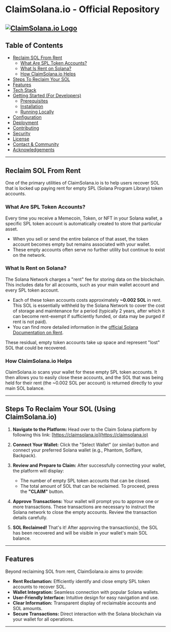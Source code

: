 # ClaimSolana.io - Official Repository

[![ClaimSolana.io Logo](https://claimsolana.io/img/solanaclaimlogo.png)](https://claimsolana.io) 
---

## Table of Contents

- [Reclaim SOL From Rent](#reclaim-sol-from-rent)
  - [What Are SPL Token Accounts?](#what-are-spl-token-accounts)
  - [What Is Rent on Solana?](#what-is-rent-on-solana)
  - [How ClaimSolana.io Helps](#how-claimsolanaio-helps)
- [Steps To Reclaim Your SOL](#steps-to-reclaim-your-sol)
- [Features](#features)
- [Tech Stack](#tech-stack)
- [Getting Started (For Developers)](#getting-started-for-developers)
  - [Prerequisites](#prerequisites)
  - [Installation](#installation)
  - [Running Locally](#running-locally)
- [Configuration](#configuration)
- [Deployment](#deployment)
- [Contributing](#contributing)
- [Security](#security)
- [License](#license)
- [Contact & Community](#contact--community)
- [Acknowledgements](#acknowledgements)

---

## Reclaim SOL From Rent

One of the primary utilities of ClaimSolana.io is to help users recover SOL that is locked up paying rent for empty SPL (Solana Program Library) token accounts.

### What Are SPL Token Accounts?

Every time you receive a Memecoin, Token, or NFT in your Solana wallet, a specific SPL token account is automatically created to store that particular asset.
*   When you sell or send the entire balance of that asset, the token account becomes empty but remains associated with your wallet.
*   These empty accounts often serve no further utility but continue to exist on the network.

### What Is Rent on Solana?

The Solana Network charges a "rent" fee for storing data on the blockchain. This includes data for all accounts, such as your main wallet account and every SPL token account.
*   Each of these token accounts costs approximately **~0.002 SOL** in rent. This SOL is essentially withheld by the Solana Network to cover the cost of storage and maintenance for a period (typically 2 years, after which it can become rent-exempt if sufficiently funded, or data may be purged if rent is not paid).
*   You can find more detailed information in the [official Solana Documentation on Rent](https://docs.solana.com/developing/programming-model/accounts#rent).

These residual, empty token accounts take up space and represent "lost" SOL that could be recovered.

### How ClaimSolana.io Helps

ClaimSolana.io scans your wallet for these empty SPL token accounts. It then allows you to easily close these accounts, and the SOL that was being held for their rent (the ~0.002 SOL per account) is returned directly to your main SOL balance.

---

## Steps To Reclaim Your SOL (Using ClaimSolana.io)

1.  **Navigate to the Platform:**
    Head over to the Claim Solana platform by following this link: [https://claimsolana.io](https://claimsolana.io)

2.  **Connect Your Wallet:**
    Click the "Select Wallet" (or similar) button and connect your preferred Solana wallet (e.g., Phantom, Solflare, Backpack).

3.  **Review and Prepare to Claim:**
    After successfully connecting your wallet, the platform will display:
    *   The number of empty SPL token accounts that can be closed.
    *   The total amount of SOL that can be reclaimed.
    To proceed, press the **"CLAIM"** button.

4.  **Approve Transactions:**
    Your wallet will prompt you to approve one or more transactions. These transactions are necessary to instruct the Solana network to close the empty accounts. Review the transaction details carefully.

5.  **SOL Reclaimed!**
    That's it! After approving the transaction(s), the SOL has been recovered and will be visible in your wallet's main SOL balance.

---

## Features

Beyond reclaiming SOL from rent, ClaimSolana.io aims to provide:

*   **Rent Reclamation:** Efficiently identify and close empty SPL token accounts to recover SOL.
*   **Wallet Integration:** Seamless connection with popular Solana wallets.
*   **User-Friendly Interface:** Intuitive design for easy navigation and use.
*   **Clear Information:** Transparent display of reclaimable accounts and SOL amounts.
*   **Secure Transactions:** Direct interaction with the Solana blockchain via your wallet for all operations.

---
